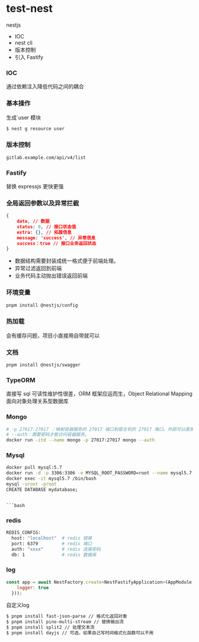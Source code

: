 # test-nest
nestjs

* IOC
* nest cli
* 版本控制
* 引入 Fastify

### IOC

通过依赖注入降低代码之间的耦合

### 基本操作

生成`user 模块
```sh
$ nest g resource user 

```

### 版本控制

```bash
gitlab.example.com/api/v4/list
```

### Fastify

替换 expressjs 更快更强

### 全局返回参数以及异常拦截

```json
{
    data, // 数据
    status: 0, // 接口状态值
    extra: {}, // 拓展信息
    message: 'success', // 异常信息
    success：true // 接口业务返回状态
}
```

* 数据结构需要封装成统一格式便于前端处理。
* 异常过滤返回到前端
* 业务代码主动抛出错误返回前端

### 环境变量

```bash
pnpm install @nestjs/config
```

### 热加载

会有缓存问题，项目小直接用自带就可以

### 文档

```bash
pnpm install @nestjs/swagger 
```

### TypeORM

直接写 sql 可读性维护性很差，ORM 框架应运而生，Object Relational Mapping 面向对象处理关系型数据库

### Mongo

```bash
# -p 27017:27017 ：映射容器服务的 27017 端口到宿主机的 27017 端口。外部可以直接通过 宿主机 ip:27017 访问到 mongo 的服务。
# --auth：需要密码才能访问容器服务。
docker run -itd --name mongo -p 27017:27017 mongo --auth
```

### Mysql

```bash
docker pull mysql:5.7
docker run -d -p 3306:3306 -e MYSQL_ROOT_PASSWORD=root --name mysql5.7 mysql:5.7
docker exec -it mysql5.7 /bin/bash
mysql -uroot -proot
CREATE DATABASE mydatabase;
```
```

```bash
```

### redis

```bash
REDIS_CONFIG:
  host: "localhost"  # redis 链接
  port: 6379         # redis 端口
  auth: "xxxx"       # redis 连接密码
  db: 1              # redis 数据库
```


### log

```js
const app = await NestFactory.create<NestFastifyApplication>(AppModule, new FastifyAdapter({
    logger: true
  }));
```

自定义log

```bash
$ pnpm install fast-json-parse // 格式化返回对象
$ pnpm install pino-multi-stream // 替换输出流
$ pnpm install split2 // 处理文本流
$ pnpm install dayjs // 可选，如果自己写时间格式化函数可以不用 
```